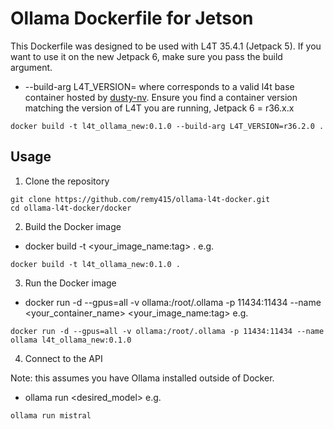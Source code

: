 # Ollama Dockerfile for Jetson

This Dockerfile was designed to be used with L4T 35.4.1 (Jetpack 5). If you want to use it on the new Jetpack 6, 
make sure you pass the build argument.

* --build-arg L4T_VERSION=<version> where <version> corresponds to a valid l4t base container hosted by [dusty-nv](https://github.com/dusty-nv/jetson-containers).
Ensure you find a container version matching the version of L4T you are running, Jetpack 6 = r36.x.x

`docker build -t l4t_ollama_new:0.1.0 --build-arg L4T_VERSION=r36.2.0 .`

## Usage

1. Clone the repository
   
```
git clone https://github.com/remy415/ollama-l4t-docker.git
cd ollama-l4t-docker/docker
```

2. Build the Docker image

* docker build -t <your_image_name:tag> . e.g.

```
docker build -t l4t_ollama_new:0.1.0 .
```

3. Run the Docker image

* docker run -d --gpus=all -v ollama:/root/.ollama -p 11434:11434 --name <your_container_name> <your_image_name:tag> e.g.

```
docker run -d --gpus=all -v ollama:/root/.ollama -p 11434:11434 --name ollama l4t_ollama_new:0.1.0
```

4. Connect to the API

Note: this assumes you have Ollama installed outside of Docker.

* ollama run <desired_model> e.g. 

```ollama run mistral```

